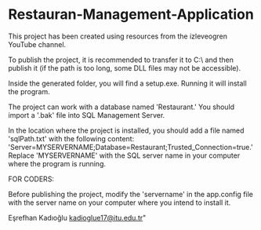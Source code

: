 # Restauran-Management-Application

This project has been created using resources from the izleveogren YouTube channel.

To publish the project, it is recommended to transfer it to C:\ and then publish it (if the path is too long, some DLL files may not be accessible).

Inside the generated folder, you will find a setup.exe. Running it will install the program.

The project can work with a database named 'Restaurant.' You should import a '.bak' file into SQL Management Server.

In the location where the project is installed, you should add a file named 'sqlPath.txt' with the following content: 'Server=MYSERVERNAME;Database=Restaurant;Trusted_Connection=true.' Replace 'MYSERVERNAME' with the SQL server name in your computer where the program is running.

FOR CODERS:

Before publishing the project, modify the 'servername' in the app.config file with the server name on your computer where you intend to install it.

Eşrefhan Kadıoğlu
kadioglue17@itu.edu.tr"
